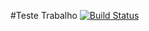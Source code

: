 #Teste Trabalho 
[![Build Status](https://travis-ci.com/andersontonon/Teste-trabalho.svg?token=hpApqyz49RUu1DqbNu4i&branch=master)](https://travis-ci.com/andersontonon/Teste-trabalho)